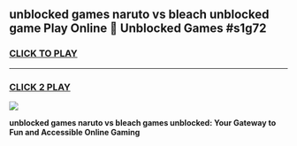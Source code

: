 
## unblocked games naruto vs bleach unblocked game Play Online 👋 Unblocked Games #s1g72
<h3>
<a href="https://premium.freeplayer.one?title=unblocked_games_naruto_vs_bleach&ref=21F">CLICK TO PLAY</a></h3>
<hr>

<h3>
<a href="https://premium.freeplayer.one?title=unblocked_games_naruto_vs_bleach&ref=21F">CLICK 2 PLAY</a>
  
</h3>

<a href="https://premium.freeplayer.one?title=unblocked_games_naruto_vs_bleach&ref=21F/"><img src="https://clearcache.store/games.png"></a>


**unblocked games naruto vs bleach games unblocked: Your Gateway to Fun and Accessible Online Gaming**
